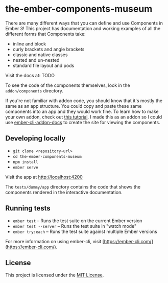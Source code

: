the-ember-components-museum
==============================================================================

There are many different ways that you can define and use Components in Ember 3! This project has documentation and working examples of all the different forms that Components take:

- inline and block
- curly brackets and angle brackets
- classic and native classes
- nested and un-nested
- standard file layout and pods

Visit the docs at: TODO

To see the code of the components themselves, look in the `addon/components` directory.

If you're not familiar with addon code, you should know that it's mostly the same as an app structure. You could copy and paste these same components into an app and they would work fine. To learn how to make your own addon, check out [this tutorial](https://cli.emberjs.com/release/writing-addons/intro-tutorial/). I made this as an addon so I could use [ember-cli-addon-docs](https://ember-learn.github.io/ember-cli-addon-docs) to create the site for viewing the components.

Developing locally
------------------------------------------------------------------------------

* `git clone <repository-url>`
* `cd the-ember-components-museum`
* `npm install`
* `ember serve`

Visit the app at [http://localhost:4200](http://localhost:4200)

The `tests/dummy/app` directory contains the code that shows the components rendered in the interactive documentation.


Running tests
------------------------------------------------------------------------------

* `ember test` – Runs the test suite on the current Ember version
* `ember test --server` – Runs the test suite in "watch mode"
* `ember try:each` – Runs the test suite against multiple Ember versions


For more information on using ember-cli, visit [https://ember-cli.com/](https://ember-cli.com/).


License
------------------------------------------------------------------------------

This project is licensed under the [MIT License](LICENSE.md).
